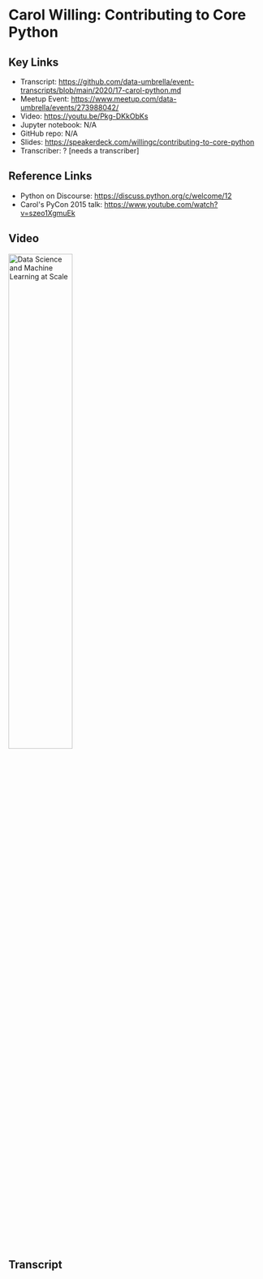 # Carol Willing: Contributing to Core Python

## Key Links
- Transcript:  https://github.com/data-umbrella/event-transcripts/blob/main/2020/17-carol-python.md
- Meetup Event:  https://www.meetup.com/data-umbrella/events/273988042/
- Video:   https://youtu.be/Pkg-DKkObKs 
- Jupyter notebook:  N/A
- GitHub repo:  N/A
- Slides:  https://speakerdeck.com/willingc/contributing-to-core-python
- Transcriber:  ? [needs a transcriber]

## Reference Links
- Python on Discourse:  https://discuss.python.org/c/welcome/12
- Carol's PyCon 2015 talk: https://www.youtube.com/watch?v=szeo1XgmuEk


## Video

<a href="http://www.youtube.com/watch?feature=player_embedded&v=BxIoQ0gsxzA" target="_blank"><img src="http://   .jpg" 
alt="Data Science and Machine Learning at Scale" width="50%" /></a>

## Transcript

